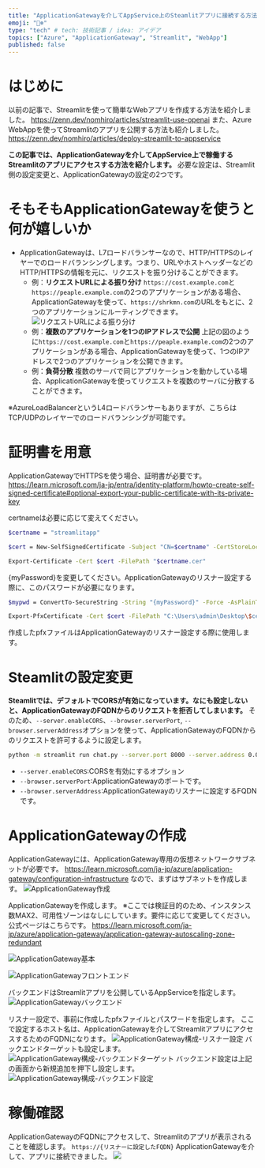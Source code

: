```yaml
---
title: "ApplicationGatewayを介してAppService上のSteamlitアプリに接続する方法"
emoji: "🐻‍❄️"
type: "tech" # tech: 技術記事 / idea: アイデア
topics: ["Azure", "ApplicationGateway", "Streamlit", "WebApp"]
published: false
---
```


# はじめに
以前の記事で、Streamlitを使って簡単なWebアプリを作成する方法を紹介しました。
https://zenn.dev/nomhiro/articles/streamlit-use-openai
また、Azure WebAppを使ってStreamlitのアプリを公開する方法も紹介しました。
https://zenn.dev/nomhiro/articles/deploy-streamlit-to-appservice

**この記事では、ApplicationGatewayを介してAppService上で稼働するStreamlitのアプリにアクセスする方法を紹介します。**
必要な設定は、Streamlit側の設定変更と、ApplicationGatewayの設定の2つです。

# そもそもApplicationGatewayを使うと何が嬉しいか
- ApplicationGatewayは、L7ロードバランサーなので、HTTP/HTTPSのレイヤーでのロードバランシングします。つまり、URLやホストヘッダーなどのHTTP/HTTPSの情報を元に、リクエストを振り分けることができます。
    - 例：**リクエストURLによる振り分け**
    `https://cost.example.com`と`https://peaple.example.com`の2つのアプリケーションがある場合、ApplicationGatewayを使って、`https://shrkmn.com`のURLをもとに、2つのアプリケーションにルーティングできます。
    ![リクエストURLによる振り分け](/images/streamlitapp-via-applicationgateway/2024-02-11-09-19-36.png)
    - 例：**複数のアプリケーションを1つのIPアドレスで公開**
    上記の図のように`https://cost.example.com`と`https://peaple.example.com`の2つのアプリケーションがある場合、ApplicationGatewayを使って、1つのIPアドレスで2つのアプリケーションを公開できます。
    - 例：**負荷分散**
    複数のサーバで同じアプリケーションを動かしている場合、ApplicationGatewayを使ってリクエストを複数のサーバに分散することができます。

※AzureLoadBalancerというL4ロードバランサーもありますが、こちらはTCP/UDPのレイヤーでのロードバランシングが可能です。

# 証明書を用意
ApplicationGatewayでHTTPSを使う場合、証明書が必要です。
https://learn.microsoft.com/ja-jp/entra/identity-platform/howto-create-self-signed-certificate#optional-export-your-public-certificate-with-its-private-key

certnameは必要に応じて変えてください。
```bash
$certname = "streamlitapp"
```
```bash
$cert = New-SelfSignedCertificate -Subject "CN=$certname" -CertStoreLocation "Cert:\CurrentUser\My" -KeyExportPolicy Exportable -KeySpec Signature -KeyLength 2048 -KeyAlgorithm RSA -HashAlgorithm SHA256
```
```bash
Export-Certificate -Cert $cert -FilePath "$certname.cer"
```

{myPassword}を変更してください。ApplicationGatewayのリスナー設定する際に、このパスワードが必要になります。
```bash
$mypwd = ConvertTo-SecureString -String "{myPassword}" -Force -AsPlainText
```
```bash
Export-PfxCertificate -Cert $cert -FilePath "C:\Users\admin\Desktop\$certname.pfx" -Password $mypwd
```
作成したpfxファイルはApplicationGatewayのリスナー設定する際に使用します。

# Steamlitの設定変更
**Steamlitでは、デフォルトでCORSが有効になっています。なにも設定しないと、ApplicationGatewayのFQDNからのリクエストを拒否してしまいます。**
そのため、`--server.enableCORS`、`--browser.serverPort`, `--browser.serverAddress`オプションを使って、ApplicationGatewayのFQDNからのリクエストを許可するように設定します。
```bash
python -m streamlit run chat.py --server.port 8000 --server.address 0.0.0.0 --server.enableCORS true --browser.serverPort 443 --browser.serverAddress {ApplicationGatewayのリスナーに設定するFQDN}
```
- `--server.enableCORS`:CORSを有効にするオプション
- `--browser.serverPort`:ApplicationGatewayのポートです。
- `--browser.serverAddress`:ApplicationGatewayのリスナーに設定するFQDNです。

# ApplicationGatewayの作成

ApplicationGatewayには、ApplicationGateway専用の仮想ネットワークサブネットが必要です。
https://learn.microsoft.com/ja-jp/azure/application-gateway/configuration-infrastructure
なので、まずはサブネットを作成します。
![ApplicationGateway作成](/images/streamlitapp-via-applicationgateway/2024-02-17-09-22-37.png)

ApplicationGatewayを作成します。
※ここでは検証目的のため、インスタンス数MAX2、可用性ゾーンはなしにしています。要件に応じて変更してください。
公式ページはこちらです。
https://learn.microsoft.com/ja-jp/azure/application-gateway/application-gateway-autoscaling-zone-redundant

![ApplicationGateway基本](/images/streamlitapp-via-applicationgateway/(/images/streamlitapp-via-applicationgateway/2024-02-17-09-53-26.png).png)

![ApplicationGatewayフロントエンド](/images/streamlitapp-via-applicationgateway/2024-02-17-09-54-39.png)

バックエンドはStreamlitアプリを公開しているAppServiceを指定します。
![ApplicationGatewayバックエンド](/images/streamlitapp-via-applicationgateway/2024-02-17-09-29-31.png)

リスナー設定で、事前に作成したpfxファイルとパスワードを指定します。
ここで設定するホスト名は、ApplicationGatewayを介してStreamlitアプリにアクセスするためのFQDNになります。
![ApplicationGateway構成-リスナー設定](/images/streamlitapp-via-applicationgateway/2024-02-17-10-40-25.png)
バックエンドターゲットも設定します。
![ApplicationGateway構成-バックエンドターゲット](/images/streamlitapp-via-applicationgateway/2024-02-17-09-48-27.png)
バックエンド設定は上記の画面から新規追加を押下し設定します。
![ApplicationGateway構成-バックエンド設定](/images/streamlitapp-via-applicationgateway/(/images/streamlitapp-via-applicationgateway/2024-02-17-09-56-25.png).png)

# 稼働確認
ApplicationGatewayのFQDNにアクセスして、Streamlitのアプリが表示されることを確認します。
```https://{リスナーに設定したFQDN}```
ApplicationGatewayを介して、アプリに接続できました。
![](/images/streamlitapp-via-applicationgateway/2024-02-17-10-51-03.png)